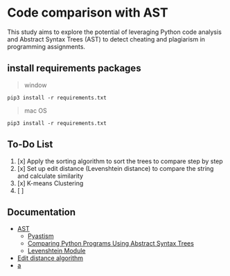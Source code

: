 # Code comparison with AST
This study aims to explore the potential of leveraging Python code analysis and Abstract Syntax Trees (AST) to detect cheating and plagiarism in programming assignments.

## install requirements packages
> window
```
pip3 install -r requirements.txt
```
> mac OS
```
pip3 install -r requirements.txt
```

## To-Do List
1. [x] Apply the sorting algorithm to sort the trees to compare step by step
2. [x] Set up edit distance (Levenshtein distance) to compare the string and calculate similarity
3. [x] K-means Clustering
4. [ ] 

## Documentation
+ [AST](https://docs.python.org/3/library/ast.html#module-ast)
  - [Pyastism](https://github.com/jncraton/pyastsim)
  - [Comparing Python Programs Using Abstract Syntax Trees](https://repositorio.uniandes.edu.co/bitstream/handle/1992/44754/u830947.pdf?sequence=1)
  - [Levenshtein Module](https://rapidfuzz.github.io/Levenshtein/levenshtein.html#distance)
+ [Edit distance algorithm](https://en.wikipedia.org/wiki/Levenshtein_distance)
+ [a](https://srinivas-kulkarni.medium.com/jaro-winkler-vs-levenshtein-distance-2eab21832fd6)
